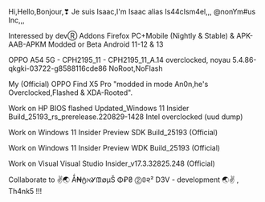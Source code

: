 
Hi,Hello,Bonjour,❣ Je suis Isaac,I'm Isaac alias Is44cIsm4el,,, @nonYm#us Inc,,,

Interessed by devⓇ Addons Firefox PC+Mobile (Nightly & Stable) & APK-AAB-APKM Modded or Beta Android 11-12 & 13

OPPO A54 5G - CPH2195_11 - CPH2195_11_A.14 overclocked, noyau 5.4.86-qkgki-03722-g8588116cde86 NoRoot,NoFlash

My (Official) OPPO Find X5 Pro "modded in mode An0n,he's Overclocked,Flashed & XDA-Rooted".

Work on HP BIOS flashed Updated_Windows 11 Insider Build_25193_rs_prerelease.220829-1428 Intel overclocked (uud dump)

Work on Windows 11 Insider Preview SDK Build_25193 (Official)

Work on Windows 11 Insider Preview WDK Build_25193 (Official)

Work on Visual Visual Studio Insider_v17.3.32825.248 (Official)

Collaborate to ✌🌏 Ǻ₦ტℵᎽᙢ∅μŠ Φ₽₴ ⓶𝟘૨² D3V - development 🌏✌ , Th4nk5 !!!
